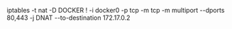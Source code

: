 iptables -t nat -D DOCKER ! -i docker0 -p tcp -m tcp -m multiport --dports 80,443 -j DNAT --to-destination 172.17.0.2

